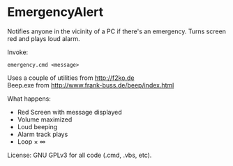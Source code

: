 # EmergencyAlert
Notifies anyone in the vicinity of a PC if there's an emergency. Turns screen red and plays loud alarm.

Invoke: 
```
emergency.cmd <message>
```


Uses a couple of utilities from http://f2ko.de  
Beep.exe from http://www.frank-buss.de/beep/index.html

What happens:
 - Red Screen with message displayed
 - Volume maximized
 - Loud beeping
 - Alarm track plays
 - Loop × ∞

License: GNU GPLv3 for all code (.cmd, .vbs, etc).